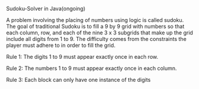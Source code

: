  Sudoku-Solver in Java(ongoing)
 
 
 
 
A problem involving the placing of numbers using logic is called sudoku. The goal of traditional Sudoku is to fill a 9 by 9 grid with numbers so that each column, row, and each of the nine 3 x 3 subgrids that make up the grid include all digits from 1 to 9. The difficulty comes from the constraints the player must adhere to in order to fill the grid.



Rule 1: The digits 1 to 9 must appear exactly once in each row.



Rule 2: The numbers 1 to 9 must appear exactly once in each column.




Rule 3: Each block can only have one instance of the digits 
